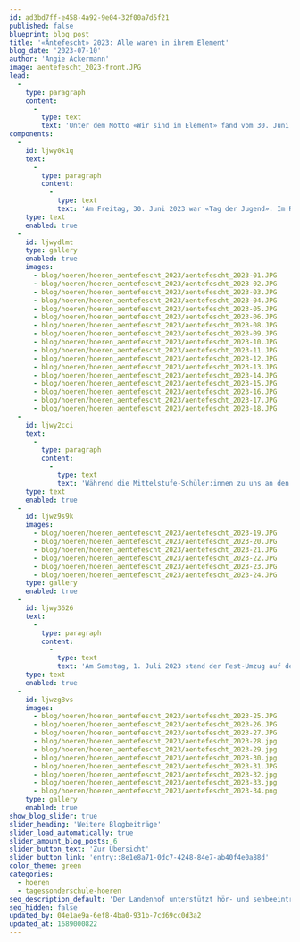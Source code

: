 ```yaml
---
id: ad3bd7ff-e458-4a92-9e04-32f00a7d5f21
published: false
blueprint: blog_post
title: '«Äntefescht» 2023: Alle waren in ihrem Element'
blog_date: '2023-07-10'
author: 'Angie Ackermann'
image: aentefescht_2023-front.JPG
lead:
  -
    type: paragraph
    content:
      -
        type: text
        text: 'Unter dem Motto «Wir sind im Element» fand vom 30. Juni bis 2. Juli 2023 das als «Äntefescht» bekannte Jugendfest der beiden Entfelden statt. Wir vom Landenhof haben fleissig mitgefeiert.'
components:
  -
    id: ljwy0k1q
    text:
      -
        type: paragraph
        content:
          -
            type: text
            text: 'Am Freitag, 30. Juni 2023 war «Tag der Jugend». Im Rahmen dessen durften wir rund 200 Mittelstufe-Schüler:innen aus Unter- und Oberentfelden bei uns am Landenhof begrüssen. Sie erwartete – trotz Schlechtwetterprogramm – ein vielfältiges Spiele-Angebot. An knapp 30 Ständen konnten sie ihre Geschicklichkeit unter Beweis stellen, sich mit anderen messen oder ihrer Kreativität freien Lauf lassen. Am Mittag gab’s zur Freude aller Hamburger. Die Stimmung war ausgelassen und entspannt. Und das Wetter spielte wider Erwarten auch mit.'
    type: text
    enabled: true
  -
    id: ljwydlmt
    type: gallery
    enabled: true
    images:
      - blog/hoeren/hoeren_aentefescht_2023/aentefescht_2023-01.JPG
      - blog/hoeren/hoeren_aentefescht_2023/aentefescht_2023-02.JPG
      - blog/hoeren/hoeren_aentefescht_2023/aentefescht_2023-03.JPG
      - blog/hoeren/hoeren_aentefescht_2023/aentefescht_2023-04.JPG
      - blog/hoeren/hoeren_aentefescht_2023/aentefescht_2023-05.JPG
      - blog/hoeren/hoeren_aentefescht_2023/aentefescht_2023-06.JPG
      - blog/hoeren/hoeren_aentefescht_2023/aentefescht_2023-08.JPG
      - blog/hoeren/hoeren_aentefescht_2023/aentefescht_2023-09.JPG
      - blog/hoeren/hoeren_aentefescht_2023/aentefescht_2023-10.JPG
      - blog/hoeren/hoeren_aentefescht_2023/aentefescht_2023-11.JPG
      - blog/hoeren/hoeren_aentefescht_2023/aentefescht_2023-12.JPG
      - blog/hoeren/hoeren_aentefescht_2023/aentefescht_2023-13.JPG
      - blog/hoeren/hoeren_aentefescht_2023/aentefescht_2023-14.JPG
      - blog/hoeren/hoeren_aentefescht_2023/aentefescht_2023-15.JPG
      - blog/hoeren/hoeren_aentefescht_2023/aentefescht_2023-16.JPG
      - blog/hoeren/hoeren_aentefescht_2023/aentefescht_2023-17.JPG
      - blog/hoeren/hoeren_aentefescht_2023/aentefescht_2023-18.JPG
  -
    id: ljwy2cci
    text:
      -
        type: paragraph
        content:
          -
            type: text
            text: 'Während die Mittelstufe-Schüler:innen zu uns an den Landenhof pilgerten, reisten unsere jüngsten Schüler:innen (Kindergarten, 1. und 2. Primarklasse) sowie unsere Oberstufen-Schüler:innen nach Oberentfelden, ins Schulhaus Dorf. Dort konnten sie sich an diversen (Geschicklichkeits-)Spielen versuchen.'
    type: text
    enabled: true
  -
    id: ljwz9s9k
    images:
      - blog/hoeren/hoeren_aentefescht_2023/aentefescht_2023-19.JPG
      - blog/hoeren/hoeren_aentefescht_2023/aentefescht_2023-20.JPG
      - blog/hoeren/hoeren_aentefescht_2023/aentefescht_2023-21.JPG
      - blog/hoeren/hoeren_aentefescht_2023/aentefescht_2023-22.JPG
      - blog/hoeren/hoeren_aentefescht_2023/aentefescht_2023-23.JPG
      - blog/hoeren/hoeren_aentefescht_2023/aentefescht_2023-24.JPG
    type: gallery
    enabled: true
  -
    id: ljwy3626
    text:
      -
        type: paragraph
        content:
          -
            type: text
            text: 'Am Samstag, 1. Juli 2023 stand der Fest-Umzug auf dem Programm. Kurz nach 9.30 Uhr setzte sich der farbenfrohe Festzug bei eitel Sonnenschein in Bewegung. Mittendrin: unsere Schüler:innen. Getreu dem Motto «Wir sind im Element» in Kostümen zu den Elementen Wasser, Erde und Feuer. Während die «Kleinen» aus der Primar als Fluss durch die Strassen zogen, waren die Mittelstufe-Schüler:innen als Gärtner:innen unterwegs. Als solche verteilten sie selbst geformte Seedballs (kleine Kugeln aus Erde, Lehm und Wildblumen-Saatgut) an die Zuschauer:innen, um auf die (Arten-)Vielfalt aufmerksam zu machen. Die Oberstufen-Schüler:innen waren mit ihren roten Shirts die Feurig(st)en.'
    type: text
    enabled: true
  -
    id: ljwzg8vs
    images:
      - blog/hoeren/hoeren_aentefescht_2023/aentefescht_2023-25.JPG
      - blog/hoeren/hoeren_aentefescht_2023/aentefescht_2023-26.JPG
      - blog/hoeren/hoeren_aentefescht_2023/aentefescht_2023-27.JPG
      - blog/hoeren/hoeren_aentefescht_2023/aentefescht_2023-28.jpg
      - blog/hoeren/hoeren_aentefescht_2023/aentefescht_2023-29.jpg
      - blog/hoeren/hoeren_aentefescht_2023/aentefescht_2023-30.jpg
      - blog/hoeren/hoeren_aentefescht_2023/aentefescht_2023-31.JPG
      - blog/hoeren/hoeren_aentefescht_2023/aentefescht_2023-32.jpg
      - blog/hoeren/hoeren_aentefescht_2023/aentefescht_2023-33.jpg
      - blog/hoeren/hoeren_aentefescht_2023/aentefescht_2023-34.png
    type: gallery
    enabled: true
show_blog_slider: true
slider_heading: 'Weitere Blogbeiträge'
slider_load_automatically: true
slider_amount_blog_posts: 6
slider_button_text: 'Zur Übersicht'
slider_button_link: 'entry::8e1e8a71-0dc7-4248-84e7-ab40f4e0a88d'
color_theme: green
categories:
  - hoeren
  - tagessonderschule-hoeren
seo_description_default: 'Der Landenhof unterstützt hör- und sehbeeinträchtigte Kinder & Jugendliche in ihrem selbstbestimmten Leben durch Förderung ihrer Fähigkeiten & Entwicklung'
seo_hidden: false
updated_by: 04e1ae9a-6ef8-4ba0-931b-7cd69cc0d3a2
updated_at: 1689000822
---
```

